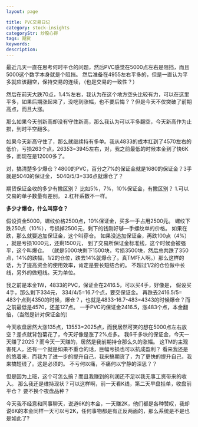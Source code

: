 ```yaml
---
layout: page

title: PVC交易日记
category: stock-insights
categoryStr: 炒股心得
tags: 期货
keywords: 
description: 
---
```




最近几天一直在思考何时平仓的问题，然后PVC感觉在5000点左右是阻挡，而且5000这个数字本身就是个阻挡。
然后准备在4955左右平多的，但是一直认为平多就应该翻空，保持交易的连续，（也是交易的一致性？）

然后在前天大跌70点，1.4%左右，我认为在这个地方空头比较有力，可以在这里平多，如果后期涨起来了，没吃到涨幅，也不要后悔？？但是今天不仅突破了前期高点，而且大涨。

那么如果今天创新高却没有守住新高，那么我认为可以平多翻空，今天新高作为止损，到时平空翻多。

如果今天新高守住了，那么就继续持有多单。我从4833的成本扛到了4570左右的低价，亏损263个点，263*5*3=3945左右，对，我之前最低的时候本金到了快6K多，而现在是12000多了。

对，搞清楚多少爆仓？4800的PVC，百分之7%的保证金就是1680的保证金？3手就是5040的保证金，
5040/5/3=336点就爆仓了？


期货保证金收的多少有撒区别？
比如5%，7%，10%保证金，有撒区别？
1.可以交易的单子数量有差别。
2.杠杆系数不一样。


**多少才爆仓，什么叫穿仓？**

假设资金5000，螺纹价格2500点，10%保证金，买多一手占用2500元。
螺纹下跌250点（10%），亏损掉2500元，剩下的钱刚好够一手螺纹单的价格。
如果在跌，那么就要追加保证金，这个叫穿仓。
如果没追加保证金，再跌100点（4%） ，就是亏损1000元，还剩1500元，
到了交易所保证金标准线，这个时候会被强平，这个叫爆仓。
（就是5000块剩下1500块，亏损3500块，然后总共跌了350点，14%的跌幅，1/2的仓位，跌去14%就爆仓了。真TM吓人啊。）那么这样的话，为了提高资金的使用效率，肯定是要长短结合的。
不超过1/2的仓位做中长线，另外的做短线。天为单位。

我之前是本金1W，4833的PVC，保证金在2416.5，可以买4手，好像是，
假设买4手，那么剩下334元，
334/4/5=16.7个点，要交保证金。
再跌去2416.5/5= 483个点到4350的时候，爆仓？，也就是4833-16.7-483=4343的时候爆仓？而之前最低是4570，还差127点。
一手PVC的保证金2416.5，涨483个点，本金翻倍，（当然是针对保证金的）


今天收盘居然大涨135点，135*5*3=2025点，而我居然可笑的想在5000点左右放空？差点就背包菊花了，今天好像是涨了2%点多。
我6千多块的保证金，今天一天赚了2025？而今天一天赚的，居然是我前期持仓那么久的涨幅。
这TM的主观害死人，还有一个就是如果不重仓的话，巨幅亏损也可以抗成盈利？
看来我还是的悠着来，而我为了进一步的提升自己，我来搞期货了，为了更快的提升自己，我来搞短线了。这是必须的。
不亏何以痛，不痛何以宁静的深思？？

但是因为上班，这个可怎么搞？而且我赚到的利润还不足以我无事工资带来的收入。
那么我还是维持现状？可以这样啊，前一天看K线，第二天早盘挂单，收盘前平仓？
要不换个夜盘品种？


今天我不经意和同事聊天，说道6K的本金，一天赚2K，他们都是各种赞叹，我却说6K的本金同样一天可以亏2K，任何事物都是有正反两面的，那么系统是不是也是如此了?








